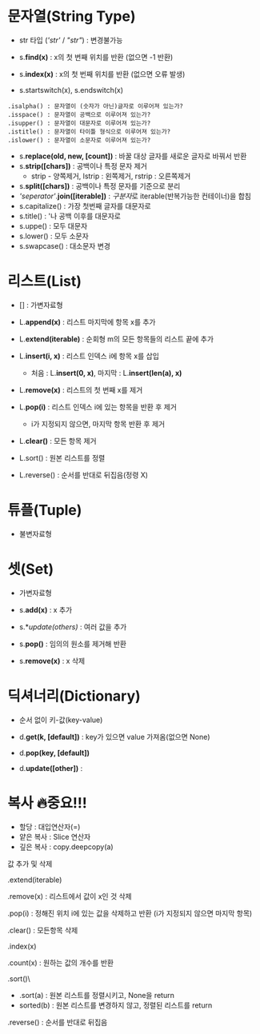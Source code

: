 # 문자열(String Type)

- str 타입 (*'str'* / *"str"*) :  변경불가능



- s.**find(x)** : x의 첫 번째 위치를 반환 (없으면 -1 반환)
- s.**index(x)** : x의 첫 번째 위치를 반환 (없으면 오류 발생)
- s.startswitch(x), s.endswitch(x)

```
.isalpha() : 문자열이 (숫자가 아닌)글자로 이루어져 있는가?
.isspace() : 문자열이 공백으로 이루어져 있는가?
.isupper() : 문자열이 대문자로 이루어져 있는가?
.istitle() : 문자열이 타이틀 형식으로 이루어져 있는가?
.islower() : 문자열이 소문자로 이루어져 있는가?
```



- s.**replace(old, new, [count])** : 바꿀 대상 글자를 새로운 글자로 바꿔서 반환
- s.**strip([chars])** : 공백이나 특정 문자 제거
  - strip - 양쪽제거, lstrip : 왼쪽제거, rstrip : 오른쪽제거
- s.**split([chars])** : 공백이나 특정 문자를 기준으로 분리
- *'seperator'*.**join([iterable])** : *구분자*로 iterable(반복가능한 컨테이너)을 합침
- s.capitalize() : 가장 첫번째 글자를 대문자로
- s.title() : '나 공백 이후를 대문자로
- s.uppe() : 모두 대문자
- s.lower() : 모두 소문자
- s.swapcase() : 대소문자 변경





# 리스트(List)

- [] : 가변자료형



- L.**append(x)** : 리스트 마지막에 항목 x를 추가
- L.**extend(iterable)** : 순회형 m의 모든 항목들의 리스트 끝에 추가
- L.**insert(i, x)** : 리스트 인덱스 i에 항목 x를 삽입 
  - 처음 : L.**insert(0, x)**, 마지막 : L.**insert(len(a), x)**

- L.**remove(x)** : 리스트의 첫 번째 x를 제거
- L.**pop(i)** : 리스트 인덱스 i에 있는 항목을 반환 후 제거
  - i가 지정되지 않으면, 마지막 항목 반환 후 제거
- L.**clear()** : 모든 항목 제거



- L.sort() : 원본 리스트를 정렬
- L.reverse() : 순서를 반대로 뒤집음(정령 X)





# 튜플(Tuple)

- 불변자료형





# 셋(Set)

- 가변자료형



- s.**add(x)** : x 추가
- s.**update(*others)** : 여러 값을 추가

- s.**pop()** : 임의의 원소를 제거해 반환

- s.**remove(x)** : x 삭제





# 딕셔너리(Dictionary)

- 순서 없이 키-값(key-value)



- d.**get(k, [default])** : key가 있으면 value 가져옴(없으면 None)
- d.**pop(key, [default])** 
- d.**update([other])** : 





# 복사 :fire:중요!!!

- 할당 : 대입연산자(=)
- 얕은 복사 : Slice 연산자
- 깊은 복사 : copy.deepcopy(a)





값 추가 및 삭제

.extend(iterable)

.remove(x) : 리스트에서 값이 x인 것 삭제

.pop(i) : 정해진 위치 i에 있는 값을 삭제하고 반환 (i가 지정되지 않으면 마지막 항목)

.clear() : 모든항목 삭제

.index(x)

.count(x) : 원하는 값의 개수를 반환



.sort()\

- .sort(a) : 원본 리스트를 정렬시키고, None을 return
- sorted(b) : 원본 리스트를 변경하지 않고, 정렬된 리스트를 return 

.reverse() : 순서를 반대로 뒤집음